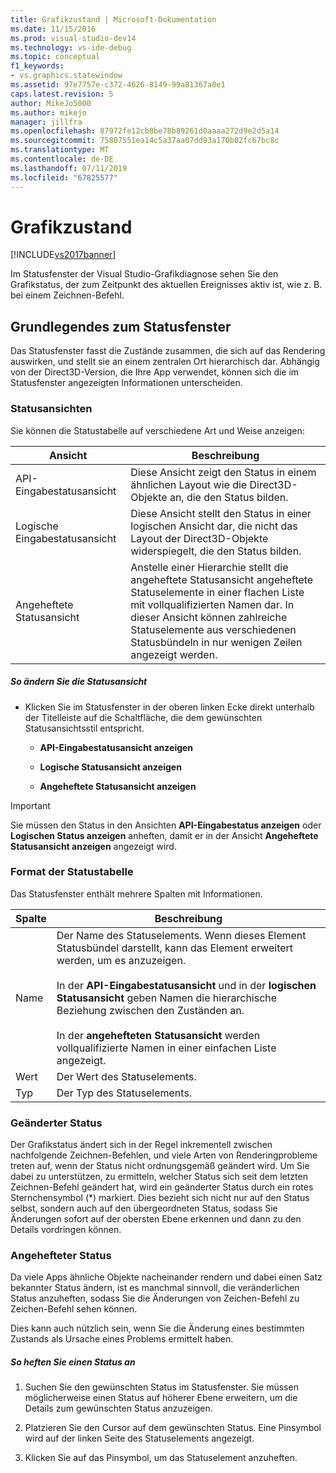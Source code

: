 ```yaml
---
title: Grafikzustand | Microsoft-Dokumentation
ms.date: 11/15/2016
ms.prod: visual-studio-dev14
ms.technology: vs-ide-debug
ms.topic: conceptual
f1_keywords:
- vs.graphics.statewindow
ms.assetid: 97e7757e-c372-4626-8149-99a81367a0e1
caps.latest.revision: 5
author: MikeJo5000
ms.author: mikejo
manager: jillfra
ms.openlocfilehash: 87972fe12cb8be78b89261d0aaaa272d9e2d5a14
ms.sourcegitcommit: 75807551ea14c5a37aa07dd93a170b02fc67bc8c
ms.translationtype: MT
ms.contentlocale: de-DE
ms.lasthandoff: 07/11/2019
ms.locfileid: "67825577"
---
```

# <a name="graphics-state"></a>Grafikzustand
[!INCLUDE[vs2017banner](../includes/vs2017banner.md)]

Im Statusfenster der Visual Studio-Grafikdiagnose sehen Sie den Grafikstatus, der zum Zeitpunkt des aktuellen Ereignisses aktiv ist, wie z. B. bei einem Zeichnen-Befehl.  
  
## <a name="understanding-the-state-window"></a>Grundlegendes zum Statusfenster  
 Das Statusfenster fasst die Zustände zusammen, die sich auf das Rendering auswirken, und stellt sie an einem zentralen Ort hierarchisch dar. Abhängig von der Direct3D-Version, die Ihre App verwendet, können sich die im Statusfenster angezeigten Informationen unterscheiden.  
  
### <a name="state-views"></a>Statusansichten  
 Sie können die Statustabelle auf verschiedene Art und Weise anzeigen:  
  
|Ansicht|Beschreibung|  
|----------|-----------------|  
|API-Eingabestatusansicht|Diese Ansicht zeigt den Status in einem ähnlichen Layout wie die Direct3D-Objekte an, die den Status bilden.|  
|Logische Eingabestatusansicht|Diese Ansicht stellt den Status in einer logischen Ansicht dar, die nicht das Layout der Direct3D-Objekte widerspiegelt, die den Status bilden.|  
|Angeheftete Statusansicht|Anstelle einer Hierarchie stellt die angeheftete Statusansicht angeheftete Statuselemente in einer flachen Liste mit vollqualifizierten Namen dar. In dieser Ansicht können zahlreiche Statuselemente aus verschiedenen Statusbündeln in nur wenigen Zeilen angezeigt werden.|  
  
##### <a name="to-change-the-state-view"></a>So ändern Sie die Statusansicht  
  
- Klicken Sie im Statusfenster in der oberen linken Ecke direkt unterhalb der Titelleiste auf die Schaltfläche, die dem gewünschten Statusansichtsstil entspricht.  

  - **API-Eingabestatusansicht anzeigen**  

  - **Logische Statusansicht anzeigen**  

  - **Angeheftete Statusansicht anzeigen**  
  
> [!IMPORTANT]
> Sie müssen den Status in den Ansichten **API-Eingabestatus anzeigen** oder **Logischen Status anzeigen** anheften, damit er in der Ansicht **Angeheftete Statusansicht anzeigen** angezeigt wird.  
  
### <a name="state-table-format"></a>Format der Statustabelle  
 Das Statusfenster enthält mehrere Spalten mit Informationen.  
  
|Spalte|Beschreibung|  
|------------|-----------------|  
|Name|Der Name des Statuselements. Wenn dieses Element Statusbündel darstellt, kann das Element erweitert werden, um es anzuzeigen.<br /><br /> In der **API-Eingabestatusansicht** und in der **logischen Statusansicht** geben Namen die hierarchische Beziehung zwischen den Zuständen an.<br /><br /> In der **angehefteten Statusansicht** werden vollqualifizierte Namen in einer einfachen Liste angezeigt.|  
|Wert|Der Wert des Statuselements.|  
|Typ|Der Typ des Statuselements.|  
  
### <a name="changed-state"></a>Geänderter Status  
 Der Grafikstatus ändert sich in der Regel inkrementell zwischen nachfolgende Zeichnen-Befehlen, und viele Arten von Renderingprobleme treten auf, wenn der Status nicht ordnungsgemäß geändert wird. Um Sie dabei zu unterstützen, zu ermitteln, welcher Status sich seit dem letzten Zeichnen-Befehl geändert hat, wird ein geänderter Status durch ein rotes Sternchensymbol (*) markiert. Dies bezieht sich nicht nur auf den Status selbst, sondern auch auf den übergeordneten Status, sodass Sie Änderungen sofort auf der obersten Ebene erkennen und dann zu den Details vordringen können.  
  
### <a name="pinning-state"></a>Angehefteter Status  
 Da viele Apps ähnliche Objekte nacheinander rendern und dabei einen Satz bekannter Status ändern, ist es manchmal sinnvoll, die veränderlichen Status anzuheften, sodass Sie die Änderungen von Zeichen-Befehl zu Zeichen-Befehl sehen können.  
  
 Dies kann auch nützlich sein, wenn Sie die Änderung eines bestimmten Zustands als Ursache eines Problems ermittelt haben.  
  
##### <a name="to-pin-state-in-place"></a>So heften Sie einen Status an  
  
1. Suchen Sie den gewünschten Status im Statusfenster. Sie müssen möglicherweise einen Status auf höherer Ebene erweitern, um die Details zum gewünschten Status anzuzeigen.  
  
2. Platzieren Sie den Cursor auf dem gewünschten Status. Eine Pinsymbol wird auf der linken Seite des Statuselements angezeigt.  
  
3. Klicken Sie auf das Pinsymbol, um das Statuselement anzuheften.
